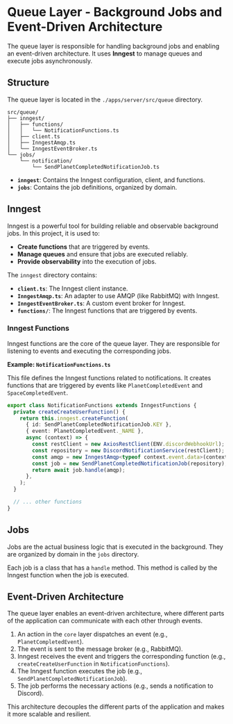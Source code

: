 # Queue Layer - Background Jobs and Event-Driven Architecture

The queue layer is responsible for handling background jobs and enabling an
event-driven architecture. It uses **Inngest** to manage queues and execute jobs
asynchronously.

## Structure

The queue layer is located in the `./apps/server/src/queue` directory.

```
src/queue/
├── inngest/
│   ├── functions/
│   │   └── NotificationFunctions.ts
│   ├── client.ts
│   ├── InngestAmqp.ts
│   └── InngestEventBroker.ts
└── jobs/
    └── notification/
        └── SendPlanetCompletedNotificationJob.ts
```

- **`inngest`**: Contains the Inngest configuration, client, and functions.
- **`jobs`**: Contains the job definitions, organized by domain.

## Inngest

Inngest is a powerful tool for building reliable and observable background jobs.
In this project, it is used to:

- **Create functions** that are triggered by events.
- **Manage queues** and ensure that jobs are executed reliably.
- **Provide observability** into the execution of jobs.

The `inngest` directory contains:

- **`client.ts`**: The Inngest client instance.
- **`InngestAmqp.ts`**: An adapter to use AMQP (like RabbitMQ) with Inngest.
- **`InngestEventBroker.ts`**: A custom event broker for Inngest.
- **`functions/`**: The Inngest functions that are triggered by events.

### Inngest Functions

Inngest functions are the core of the queue layer. They are responsible for
listening to events and executing the corresponding jobs.

**Example: `NotificationFunctions.ts`**

This file defines the Inngest functions related to notifications. It creates
functions that are triggered by events like `PlanetCompletedEvent` and
`SpaceCompletedEvent`.

```typescript
export class NotificationFunctions extends InngestFunctions {
  private createCreateUserFunction() {
    return this.inngest.createFunction(
      { id: SendPlanetCompletedNotificationJob.KEY },
      { event: PlanetCompletedEvent._NAME },
      async (context) => {
        const restClient = new AxiosRestClient(ENV.discordWebhookUrl);
        const repository = new DiscordNotificationService(restClient);
        const amqp = new InngestAmqp<typeof context.event.data>(context);
        const job = new SendPlanetCompletedNotificationJob(repository);
        return await job.handle(amqp);
      },
    );
  }

  // ... other functions
}
```

## Jobs

Jobs are the actual business logic that is executed in the background. They are
organized by domain in the `jobs` directory.

Each job is a class that has a `handle` method. This method is called by the
Inngest function when the job is executed.

## Event-Driven Architecture

The queue layer enables an event-driven architecture, where different parts of
the application can communicate with each other through events.

1. An action in the `core` layer dispatches an event (e.g.,
   `PlanetCompletedEvent`).
2. The event is sent to the message broker (e.g., RabbitMQ).
3. Inngest receives the event and triggers the corresponding function (e.g.,
   `createCreateUserFunction` in `NotificationFunctions`).
4. The Inngest function executes the job (e.g.,
   `SendPlanetCompletedNotificationJob`).
5. The job performs the necessary actions (e.g., sends a notification to
   Discord).

This architecture decouples the different parts of the application and makes it
more scalable and resilient.
